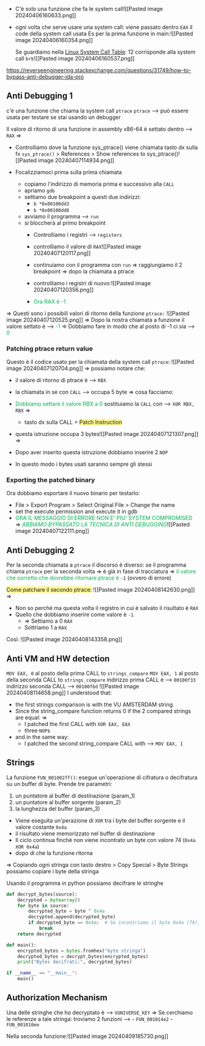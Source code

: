 - C'è solo una funzione che fa le system call![[Pasted image 20240406160633.png]]
- ogni volta che serve usare una system call:
  viene passato dentro `EAX` il code della system call usata
	Es per la prima funzione in main:![[Pasted image 20240406160354.png]]

	Se guardiamo nella  [Linux System Call Table](https://chromium.googlesource.com/chromiumos/docs/+/master/constants/syscalls.md#linux-system-call-table):
	12 corrisponde alla system call `brk`![[Pasted image 20240406160537.png]]


https://reverseengineering.stackexchange.com/questions/31749/how-to-bypass-anti-debugger-ida-pro


## Anti Debugging 1
c'è una funzione che chiama la system call `ptrace`
`ptrace` -->   può essere usata per testare se stai usando un debugger

Il valore di ritorno di una funzione in assembly x86-64 è settato dentro -->  `RAX`
=>
- Controlliamo dove la funzione sys_ptrace() viene chiamata
  tasto dx sulla fx `sys_ptrace()` > References > Show references to sys_ptrace()![[Pasted image 20240407114934.png]]

- Focalizziamoci prima sulla prima chiamata
	- copiamo l'indirizzo di memoria prima e successivo alla `CALL`
	- apriamo `gdb`
	- settiamo due breakpoint a questi due indirizzi:
		- `b *0x00100dd3`
		- `b *0x00100dd8` 
	- avviamo il programma -->  `run`
	- si bloccherà al primo breakpoint
		- Controlliamo i registri -->  `registers`
		- controlliamo il valore di `RAX`![[Pasted image 20240407120117.png]]
		- continuiamo con il programma con `run`      =>  raggiungiamo il 2 breakpoint
		  =>
		  dopo la chiamata a ptrace
		- controlliamo i registri di nuovo:![[Pasted image 20240407120356.png]]
		  
		- <span style="color:#00b050">Ora RAX è -1</span>

=>
Questi sono i possibili valori di ritorno della funzione `ptrace:`
![[Pasted image 20240407120525.png]]
=>
Dopo la nostra chiamata a funzione il valore settato è -->  <span style="color:#00b050">-1</span> 
=>
Dobbiamo fare in modo che al posto di -1 ci sia -->  <span style="color:#00b050">0</span>

### Patching ptrace return value
Questo è il codice usato per la chiamata della system call `ptrace`:
![[Pasted image 20240407120704.png]]
=>
possiamo notare che:
- il valore di ritorno di ptrace è -->  `RBX`  
- la chiamata in se con `CALL` -->  occupa 5 byte
=>
cosa facciamo:
- <span style="color:#00b050">Dobbiamo settare il valore RBX a 0</span>
  sostituiamo la `CALL` con -->  `XOR RBX, RBX`
  =>
	- tasto dx sulla CALL > <span style="background:#fff88f">Patch Instruction</span> 
- questa istruzione occupa 3 bytes![[Pasted image 20240407121307.png]]
  =>
- Dopo aver inserito questa istruzione dobbiamo inserire 2 `NOP`

- In questo modo i bytes usati saranno sempre gli stessi

### Exporting the patched binary
Ora dobbiamo esportare il nuovo binario per testarlo:
- File > Export Program > Select Original File > Change the name
- set the execute permission and execute it in gdb
- <span style="color:#00b050">ORA IL MESSAGGIO DI ERRORE NON E' PIU' SYSTEM COMPROMISED</span>
  =>
  _<span style="color:#00b050">ABBIAMO BYPASSATO LA TECNICA DI ANTI DEBUGGING</span>_![[Pasted image 20240407122111.png]]

## Anti Debugging 2
Per la seconda chiamata a `ptrace` il discorso è diverso:
se il programma chiama `ptrace` per la seconda volta
=>
è già in fase di tracciatura  =>  <span style="color:#00b050"> il valore che corretto che dovrebbe ritornare ptrace è</span> `-1`
                           (ovvero di errore)
                           
<span style="background:#fff88f"> Come patchare il secondo ptrace:</span>
![[Pasted image 20240408142630.png]]
=>
- Non so perchè ma questa volta il registro in cui è salvato il risultato è `RAX`
- Quello che dobbiamo inserire come valore è `-1`
	- => Settiamo a 0 `RAX`
	- Sottriamo 1 a `RAX`
	  
Così:
![[Pasted image 20240408143358.png]]
## Anti VM and HW detection 

`MOV EAX, 0` al posto della prima CALL to `strings_compare`
`MOV EAX, 1` al posto della seconda CALL to `strings_compare`
indirizzo prima CALL è -->  `00100f33`  
indirizzo seconda CALL -->  `00100f6d`
![[Pasted image 20240408114658.png]]
I understood that:
- the first strings comparison is with the VU AMSTERDAM string. 
- Since the string_compare function returns 0 if the 2 compared strings are equal:
  =>
	-  I patched the first CALL with `XOR EAX, EAX`
	- three `NOP`s 
- and in the same way:
	- I patched the second string_compare CALL with -->  `MOV EAX, 1`

## Strings
La funzione `FUN_001002ff()`:
esegue un'operazione di cifratura o decifratura su un buffer di byte.
Prende tre parametri: 
1) un puntatore al buffer di destinazione (param_1)
2) un puntatore al buffer sorgente (param_2)
3) la lunghezza del buffer (param_3)

- Viene eseguita un'perazione di `XOR` tra i byte del buffer sorgente e il valore costante `0x4a`
- il risultato viene memorizzato nel buffer di destinazione
- Il ciclo continua finché non viene incontrato un byte con valore 74 (`0x4a XOR 0x4a`)
- dopo di che la funzione ritorna

=>
Copiando ogni stringa con tasto destro > Copy Special > Byte Strings possiamo copiare i byte della stringa

Usando il programma in python possiamo decifrare le stringhe

```python
def decrypt_bytes(source):
    decrypted = bytearray()
    for byte in source:
        decrypted_byte = byte ^ 0x4a
        decrypted.append(decrypted_byte)
        if decrypted_byte == 0x4a:  # Se incontriamo il byte 0x4a (74), termina la decifrazione
            break
    return decrypted

def main():
    encrypted_bytes = bytes.fromhex("byte stringa")
    decrypted_bytes = decrypt_bytes(encrypted_bytes)
    print("Bytes decifrati:", decrypted_bytes)

if __name__ == "__main__":
    main()
```

## Authorization Mechanism
Una delle stringhe che ho decryptato è -->  `VUNIVERSE_KEY`
=>
Se cerchiamo le referenze a tale stringa:
troviamo 2 funzioni -->   - `FUN_001014e2`
                     - `FUN_001010ee`

Nella seconda funzione:![[Pasted image 20240409185730.png]]

